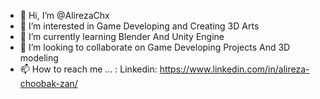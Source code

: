 - 👋 Hi, I’m @AlirezaChx
- 👀 I’m interested in Game Developing and Creating 3D Arts
- 🌱 I’m currently learning Blender And Unity Engine
- 💞️ I’m looking to collaborate on Game Developing Projects And 3D modeling 
- 📫 How to reach me ... : Linkedin: https://www.linkedin.com/in/alireza-choobak-zan/

<!---
AlirezaChx/AlirezaChx is a ✨ special ✨ repository because its `README.md` (this file) appears on your GitHub profile.
You can click the Preview link to take a look at your changes.
--->

